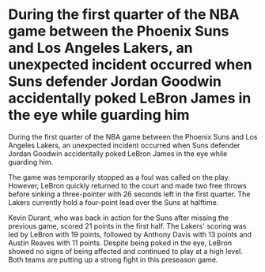 # During the first quarter of the NBA game between the Phoenix Suns and Los Angeles Lakers, an unexpected incident occurred when Suns defender Jordan Goodwin accidentally poked LeBron James in the eye while guarding him 
 During the first quarter of the NBA game between the Phoenix Suns and Los Angeles Lakers, an unexpected incident occurred when Suns defender Jordan Goodwin accidentally poked LeBron James in the eye while guarding him.

The game was temporarily stopped as a foul was called on the play. However, LeBron quickly returned to the court and made two free throws before sinking a three-pointer with 26 seconds left in the first quarter. The Lakers currently hold a four-point lead over the Suns at halftime.

Kevin Durant, who was back in action for the Suns after missing the previous game, scored 21 points in the first half. The Lakers' scoring was led by LeBron with 19 points, followed by Anthony Davis with 13 points and Austin Reaves with 11 points. Despite being poked in the eye, LeBron showed no signs of being affected and continued to play at a high level. Both teams are putting up a strong fight in this preseason game.
